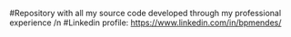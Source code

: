 #Repository with all my source code developed through my professional experience /n
#Linkedin profile: https://www.linkedin.com/in/bpmendes/
